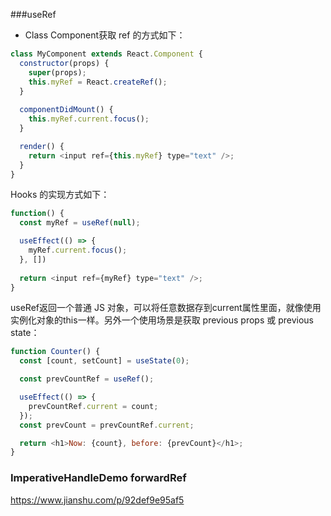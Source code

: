 ###useRef
- Class Component获取 ref 的方式如下：
```js
class MyComponent extends React.Component {
  constructor(props) {
    super(props);
    this.myRef = React.createRef();
  }
  
  componentDidMount() {
    this.myRef.current.focus();
  }  

  render() {
    return <input ref={this.myRef} type="text" />;
  }
}
```
Hooks 的实现方式如下：
```js
function() {
  const myRef = useRef(null);

  useEffect(() => {
    myRef.current.focus();
  }, [])
  
  return <input ref={myRef} type="text" />;
}
```
useRef返回一个普通 JS 对象，可以将任意数据存到current属性里面，就像使用实例化对象的this一样。另外一个使用场景是获取 previous props 或 previous state：
```js
function Counter() {
  const [count, setCount] = useState(0);

  const prevCountRef = useRef();

  useEffect(() => {
    prevCountRef.current = count;
  });
  const prevCount = prevCountRef.current;

  return <h1>Now: {count}, before: {prevCount}</h1>;
}
```


### ImperativeHandleDemo forwardRef

https://www.jianshu.com/p/92def9e95af5